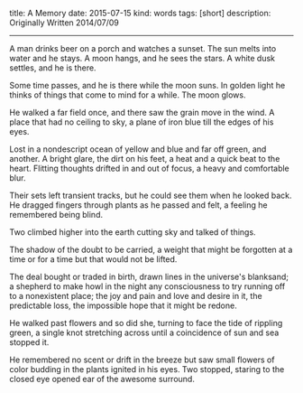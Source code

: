 title: A Memory
date: 2015-07-15
kind: words
tags: [short]
description: Originally Written 2014/07/09

---

A man drinks beer on a porch and watches a sunset. The sun melts into water and he stays. A moon hangs, and he sees the stars. A white dusk settles, and he is there. 

Some time passes, and he is there while the moon suns. In golden light he thinks of things that come to mind for a while. The moon glows. 

He walked a far field once, and there saw the grain move in the wind. A place that had no ceiling to sky, a plane of iron blue till the edges of his eyes. 

Lost in a nondescript ocean of yellow and blue and far off green, and another. A bright glare, the dirt on his feet, a heat and a quick beat to the heart. Flitting thoughts drifted in and out of focus, a heavy and comfortable blur. 

Their sets left transient tracks, but he could see them when he looked back. He dragged fingers through plants as he passed and felt, a feeling he remembered being blind. 

Two climbed higher into the earth cutting sky and talked of things. 

The shadow of the doubt to be carried, a weight that might be forgotten at a time or for a time but that would not be lifted. 

The deal bought or traded in birth, drawn lines in the universe's blanksand; a shepherd to make howl in the night any consciousness to try running off to a nonexistent place; the joy and pain and love and desire in it, the predictable loss, the impossible hope that it might be redone. 

He walked past flowers and so did she, turning to face the tide of rippling green, a single knot stretching across until a coincidence of sun and sea stopped it. 

He remembered no scent or drift in the breeze but saw small flowers of color budding in the plants ignited in his eyes. Two stopped, staring to the closed eye opened ear of the awesome surround. 

